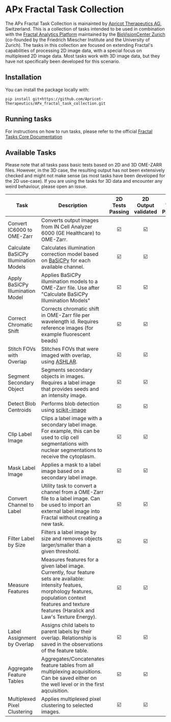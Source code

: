 # APx Fractal Task Collection

The APx Fractal Task Collection is mainainted by [Apricot Therapeutics AG](https://apricotx.com/), Switzerland. This is a collection of tasks intended to be used in combination with the [Fractal Analytics Platform](https://github.com/fractal-analytics-platform) maintained by the [BioVisionCenter Zurich](https://www.biovisioncenter.uzh.ch/en.html) (co-founded by the Friedrich Miescher Institute and the University of Zurich). The tasks in this collection are focused on extending Fractal's capabilities of processing 2D image data, with a special focus on multiplexed 2D image data. Most tasks work with 3D image data, but they have not specifically been developed for this scenario.


## Installation

You can install the package locally with:
```console
pip install git+https://github.com/Apricot-Therapeutics/APx_fractal_task_collection.git
```

## Running tasks

For instructions on how to run tasks, please refer to the official [Fractal Tasks Core Documentation](https://fractal-analytics-platform.github.io/fractal-tasks-core/) 

## Available Tasks

Please note that all tasks pass basic tests based on 2D and 3D OME-ZARR files. However, in the 3D case, the resulting output has not been extensively checked and might not make sense (as most tasks have been developed for the 2D use-case). If you are using the tasks for 3D data and encounter any weird behaviour, please open an issue.

| Task | Description | 2D Tests Passing | 2D Output validated | 3D Tests Passing | 3D Output validated |
| --- | --- | :---: | :---: | :---: | :---: |
| Convert IC6000 to OME-Zarr | Converts output images from IN Cell Analyzer 6000 (GE Healthcare) to OME-Zarr. |☑️|☑️|✖️|✖️|
| Calculate BaSiCPy Illumination Models | Calculates illumination correction model based on [BaSiCPy](https://github.com/peng-lab/BaSiCPy) for each available channel. |☑️|☑️|☑️|✖️|
| Apply BaSiCPy Illumination Model | Applies BaSiCPy illumination models to a OME-Zarr file. Use after "Calculate BaSiCPy Illumination Models" |☑️|☑️|☑️|✖️|
| Correct Chromatic Shift | Corrects chromatic shift in OME-Zarr file per wavelength id. Requires reference images (for example fluorescent beads) |☑️|☑️|☑️|✖️|
| Stitch FOVs with Overlap | Stitches FOVs that were imaged with overlap, using [ASHLAR](https://github.com/labsyspharm/ashlar). |☑️|☑️|✖️|✖️|
| Segment Secondary Object | Segments secondary objects in images. Requires a label image that provides seeds and an intensity image. |☑️|☑️|☑️|✖️|
| Detect Blob Centroids | Performs blob detection using [scikit-image](https://scikit-image.org/docs/stable/api/skimage.feature.html#skimage.feature.blob_log) |☑️|☑️|☑️|✖️|
| Clip Label Image | Clips a label image with a secondary label image. For example, this can be used to clip cell segmentations with nuclear segmentations to receive the cytoplasm. |☑️|☑️|☑️|✖️|
| Mask Label Image | Applies a mask to a label image based on a secondary label image. |☑️|☑️|☑️|✖️|
| Convert Channel to Label | Utility task to convert a channel from a OME-Zarr file to a label image. Can be used to import an external label image into Fractal without creating a new task. |☑️|☑️|☑️|✖️|
| Filter Label by Size | Filters a label image by size and removes objects larger/smaller than a given threshold. |☑️|☑️|☑️|✖️|
| Measure Features | Measures features for a given label image. Currently, four feature sets are available: intensity featues, morphology features, population context features and texture features (Haralick and Law's Texture Energy). |☑️|☑️|☑️|✖️|
| Label Assignment by Overlap | Assigns child labels to parent labels by their overlap. Relationship is saved in the observations of the feature table. |☑️|☑️|☑️|✖️|
| Aggregate Feature Tables | Aggregates/Concatenates feature tables from all multiplexing acquisitions. Can be saved either on the well level or in the first aqcuisition. |☑️|☑️|☑️|✖️|
| Multiplexed Pixel Clustering | Applies multiplexed pixel clustering to selected images. |☑️|☑️|☑️|✖️|

